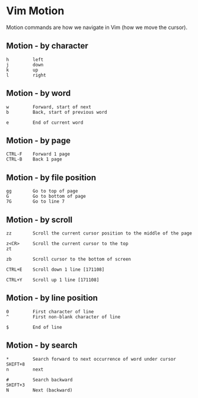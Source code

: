 # Vim Motion

Motion commands are how we navigate in Vim (how we move the cursor).

## Motion - by character
```
h         left
j         down
k         up
l         right
```

## Motion - by word
```
w         Forward, start of next
b         Back, start of previous word

e         End of current word
```

## Motion - by page
```
CTRL-F    Forward 1 page
CTRL-B    Back 1 page
```


## Motion - by file position
```
gg        Go to top of page
G         Go to bottom of page
7G        Go to line 7
```

## Motion - by scroll
```
zz        Scroll the current cursor position to the middle of the page

z<CR>     Scroll the current cursor to the top
zt

zb        Scroll cursor to the bottom of screen

CTRL+E    Scroll down 1 line [171108]

CTRL+Y    Scroll up 1 line [171108]
```



## Motion - by line position
```
0         First character of line
^         First non-blank character of line

$         End of line
```

## Motion - by search
```
*         Search forward to next occurrence of word under cursor
SHIFT+8
n         next

#         Search backward
SHIFT+3
N         Next (backward)
```
